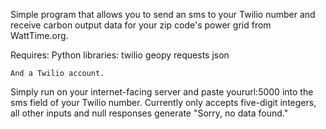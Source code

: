 Simple program that allows you to send an sms to your Twilio number and receive carbon output data for your zip code's
power grid from WattTime.org.

Requires:
    Python libraries:
        twilio
        geopy
        requests
        json
    
    And a Twilio account.
    
Simply run on your internet-facing server and paste yoururl:5000 into the sms field of your Twilio number.
Currently only accepts five-digit integers, all other inputs and null responses generate "Sorry, no data found."